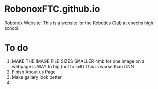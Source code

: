 # RobonoxFTC.github.io
Robonox Website:
This is a website for the Robotics Club at enochs high school.

# To do 
1. MAKE THE IMAGE FILE SIZES SMALLER 4mb for one image on a webpage is WAY to big (not to self) This is worse than CNN 
2. Finish About us Page
3. Make gallary look better
4. 
